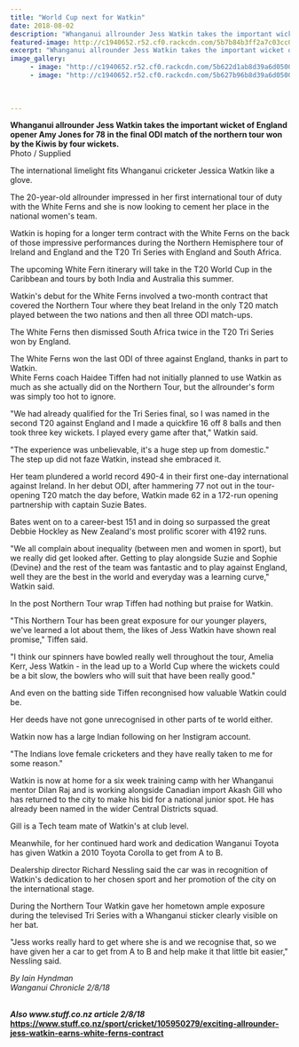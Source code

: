 ```yaml
---
title: "World Cup next for Watkin"
date: 2018-08-02
description: "Whanganui allrounder Jess Watkin takes the important wicket of England opener Amy Jones for 78 in the final ODI match..."
featured-image: http://c1940652.r52.cf0.rackcdn.com/5b7b84b3ff2a7c03cc000044/Jess-Watkins-Chron-18-Aug-230taking-wicket.gif
excerpt: "Whanganui allrounder Jess Watkin takes the important wicket of England opener Amy Jones for 78 in the final ODI match of the northern tour won by the Kiwis by four wickets..."
image_gallery:
     - image: "http://c1940652.r52.cf0.rackcdn.com/5b622d1ab8d39a6d050003d0/Jess-watkin-ex-chron-2-aug.gif"
     - image: "http://c1940652.r52.cf0.rackcdn.com/5b627b96b8d39a6d0500042c/Jess-Watkins-2-Aug-front-pagesmall-snip.gif"
    
    
    
---
```


<p><span><strong>Whanganui allrounder Jess Watkin takes the important wicket of England opener Amy Jones for 78 in the final ODI match of the northern tour won by the Kiwis by four wickets.</strong><br />Photo / Supplied</span></p>
<p class="element element-paragraph">The international limelight fits Whanganui cricketer Jessica Watkin like a glove.</p>
<p class="element element-paragraph">The 20-year-old allrounder impressed in her first international tour of duty with the White Ferns and she is now looking to cement her place in the national women's team.</p>
<p class="element element-paragraph">Watkin is hoping for a longer term contract with the White Ferns on the back of those impressive performances during the Northern Hemisphere tour of Ireland and England and the T20 Tri Series with England and South Africa.</p>
<p class="element element-paragraph">The upcoming White Fern itinerary will take in the T20 World Cup in the Caribbean and tours by both India and Australia this summer.</p>
<p class="element element-paragraph">Watkin's debut for the White Ferns involved a two-month contract that covered the Northern Tour where they beat Ireland in the only T20 match played between the two nations and then all three ODI match-ups.</p>
<p class="element element-paragraph">The White Ferns then dismissed South Africa twice in the T20 Tri Series won by England.</p>
<p class="element element-paragraph">The White Ferns won the last ODI of three against England, thanks in part to Watkin.<br />White Ferns coach Haidee Tiffen had not initially planned to use Watkin as much as she actually did on the Northern Tour, but the allrounder's form was simply too hot to ignore.</p>
<p class="element element-paragraph">"We had already qualified for the Tri Series final, so I was named in the second T20 against England and I made a quickfire 16 off 8 balls and then took three key wickets. I played every game after that," Watkin said.</p>
<p class="element element-paragraph">"The experience was unbelievable, it's a huge step up from domestic."<br />The step up did not faze Watkin, instead she embraced it.</p>
<p class="element element-paragraph">Her team plundered a world record 490-4 in their first one-day international against Ireland. In her debut ODI, after hammering 77 not out in the tour-opening T20 match the day before, Watkin made 62 in a 172-run opening partnership with captain Suzie Bates.</p>
<p class="element element-paragraph">Bates went on to a career-best 151 and in doing so surpassed the great Debbie Hockley as New Zealand's most prolific scorer with 4192 runs.</p>
<p class="element element-paragraph">"We all complain about inequality (between men and women in sport), but we really did get looked after. Getting to play alongside Suzie and Sophie (Devine) and the rest of the team was fantastic and to play against England, well they are the best in the world and everyday was a learning curve," Watkin said.</p>
<p class="element element-paragraph">In the post Northern Tour wrap Tiffen had nothing but praise for Watkin.</p>
<p class="element element-paragraph">"This Northern Tour has been great exposure for our younger players, we've learned a lot about them, the likes of Jess Watkin have shown real promise," Tiffen said.</p>
<p class="element element-paragraph">"I think our spinners have bowled really well throughout the tour, Amelia Kerr, Jess Watkin - in the lead up to a World Cup where the wickets could be a bit slow, the bowlers who will suit that have been really good."</p>
<p class="element element-paragraph">And even on the batting side Tiffen recongnised how valuable Watkin could be.</p>
<p class="element element-paragraph">Her deeds have not gone unrecognised in other parts of te world either.</p>
<p class="element element-paragraph">Watkin now has a large Indian following on her Instigram account.</p>
<p class="element element-paragraph">"The Indians love female cricketers and they have really taken to me for some reason."</p>
<p class="element element-paragraph">Watkin is now at home for a six week training camp with her Whanganui mentor Dilan Raj and is working alongside Canadian import Akash Gill who has returned to the city to make his bid for a national junior spot. He has already been named in the wider Central Districts squad.</p>
<p class="element element-paragraph">Gill is a Tech team mate of Watkin's at club level.</p>
<p class="element element-paragraph">Meanwhile, for her continued hard work and dedication Wanganui Toyota has given Watkin a 2010 Toyota Corolla to get from A to B.</p>
<p class="element element-paragraph">Dealership director Richard Nessling said the car was in recognition of Watkin's dedication to her chosen sport and her promotion of the city on the international stage.</p>
<p class="element element-paragraph">During the Northern Tour Watkin gave her hometown ample exposure during the televised Tri Series with a Whanganui sticker clearly visible on her bat.</p>
<p class="element element-paragraph">"Jess works really hard to get where she is and we recognise that, so we have given her a car to get from A to B and help make it that little bit easier," Nessling said.</p>
<p class="element element-paragraph"><em>By Iain Hyndman</em><br /><em>Wanganui Chronicle 2/8/18</em></p>
<p class="element element-paragraph"><em><strong><br />Also www.stuff.co.nz article 2/8/18</strong>&nbsp;<br /></em><strong><a href="https://www.stuff.co.nz/sport/cricket/105950279/exciting-allrounder-jess-watkin-earns-white-ferns-contract">https://www.stuff.co.nz/sport/cricket/105950279/exciting-allrounder-jess-watkin-earns-white-ferns-contract</a></strong></p>

